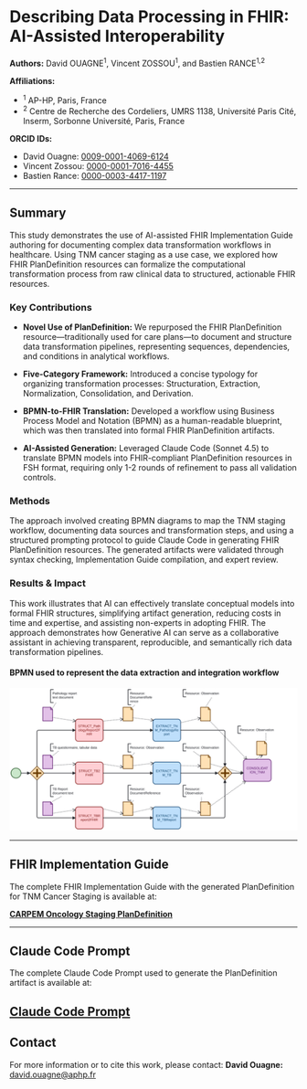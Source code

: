 # Describing Data Processing in FHIR: AI-Assisted Interoperability

**Authors:** David OUAGNE<sup>1</sup>, Vincent ZOSSOU<sup>1</sup>, and Bastien RANCE<sup>1,2</sup>

**Affiliations:**
- <sup>1</sup> AP-HP, Paris, France
- <sup>2</sup> Centre de Recherche des Cordeliers, UMRS 1138, Université Paris Cité, Inserm, Sorbonne Université, Paris, France

**ORCID IDs:**
- David Ouagne: [0009-0001-4069-6124](https://orcid.org/0009-0001-4069-6124)
- Vincent Zossou: [0000-0001-7016-4455](https://orcid.org/0000-0001-7016-4455)
- Bastien Rance: [0000-0003-4417-1197](https://orcid.org/0000-0003-4417-1197)

---

## Summary

This study demonstrates the use of AI-assisted FHIR Implementation Guide authoring for documenting complex data transformation workflows in healthcare. Using TNM cancer staging as a use case, we explored how FHIR PlanDefinition resources can formalize the computational transformation process from raw clinical data to structured, actionable FHIR resources.

### Key Contributions

- **Novel Use of PlanDefinition:** We repurposed the FHIR PlanDefinition resource—traditionally used for care plans—to document and structure data transformation pipelines, representing sequences, dependencies, and conditions in analytical workflows.

- **Five-Category Framework:** Introduced a concise typology for organizing transformation processes: Structuration, Extraction, Normalization, Consolidation, and Derivation.

- **BPMN-to-FHIR Translation:** Developed a workflow using Business Process Model and Notation (BPMN) as a human-readable blueprint, which was then translated into formal FHIR PlanDefinition artifacts.

- **AI-Assisted Generation:** Leveraged Claude Code (Sonnet 4.5) to translate BPMN models into FHIR-compliant PlanDefinition resources in FSH format, requiring only 1-2 rounds of refinement to pass all validation controls.

### Methods

The approach involved creating BPMN diagrams to map the TNM staging workflow, documenting data sources and transformation steps, and using a structured prompting protocol to guide Claude Code in generating FHIR PlanDefinition resources. The generated artifacts were validated through syntax checking, Implementation Guide compilation, and expert review.

### Results & Impact

This work illustrates that AI can effectively translate conceptual models into formal FHIR structures, simplifying artifact generation, reducing costs in time and expertise, and assisting non-experts in adopting FHIR. The approach demonstrates how Generative AI can serve as a collaborative assistant in achieving transparent, reproducible, and semantically rich data transformation pipelines.

#### BPMN used to represent the data extraction and integration workflow
![BPMN diagram of the TNM processing](./bpmn_tnm.svg)

---

## FHIR Implementation Guide

The complete FHIR Implementation Guide with the generated PlanDefinition for TNM Cancer Staging is available at:

**[CARPEM Oncology Staging PlanDefinition](https://interop.aphp.fr/ig/fhir/carpem/PlanDefinition-CarpemOncologyStaging.html)**

---

## Claude Code Prompt

The complete Claude Code Prompt used to generate the PlanDefinition artifact is available at:

**[Claude Code Prompt](./BPMNToPlanDefinition.md)**
---

## Contact

For more information or to cite this work, please contact:
**David Ouagne:** [david.ouagne@aphp.fr](mailto:david.ouagne@aphp.fr)
